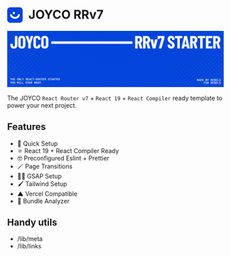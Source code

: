 # <img src="./public/JOYCO.png" alt="JOYCO Logo" height="36" width="36" align="top" />&nbsp;&nbsp;JOYCO RRv7

![banner.png](./public/banner.png)

The JOYCO `React Router v7` + `React 19` + `React Compiler` ready template to power your next project.

## Features

- 🚀 Quick Setup
- ⚛ React 19 + React Compiler Ready
- 🤓 Preconfigured Eslint + Prettier
- 🪄 Page Transitions
- 🦸‍♂️ GSAP Setup
- 🖌️ Tailwind Setup
- ▲ Vercel Compatible
- 🔎 Bundle Analyzer

## Handy utils
- /lib/meta
- /lib/links